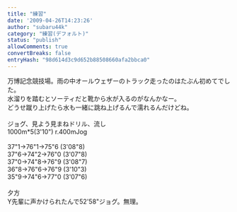 ```yaml
---
title: "練習"
date: '2009-04-26T14:23:26'
author: "subaru44k"
category: "練習(デフォルト)"
status: "publish"
allowComments: true
convertBreaks: false
entryHash: "98d614d3c9d652b88508660afa2bbca0"
---
```

万博記念競技場。雨の中オールウェザーのトラック走ったのはたぶん初めてでした。<br>
水溜りを踏むとソーティだと靴から水が入るのがなんかなー。<br>
どうせ蹴り上げたら水も一緒に跳ね上げるんで濡れるんだけどね。<br>
<br>
ジョグ、見よう見まねドリル、流し<br>
1000m*5(3'10") r.400mJog<br>
<br>
37"1→76"1→75"6 (3'08"8)<br>
37"6→74"2→76"0 (3'07"8)<br>
37"0→74"8→76"9 (3'08"7)<br>
36"8→76"6→76"9 (3'10"3)<br>
35"9→74"6→77"0 (3'07"6)<br>
<br>
夕方<br>
Y先輩に声かけられたんで52'58"ジョグ。無理。
